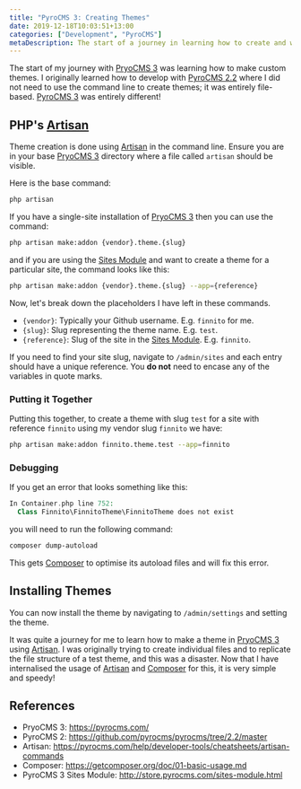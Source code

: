 ```yaml
---
title: "PyroCMS 3: Creating Themes"
date: 2019-12-18T10:03:51+13:00
categories: ["Development", "PyroCMS"]
metaDescription: The start of a journey in learning how to create and work with themes in PyroCMS 3. Using artisan, composer and some PyroCMS multisite tips.
---
```


The start of my journey with [PryoCMS 3][pyro-3] was learning how to make custom themes. I originally learned how to develop with [PyroCMS 2.2][pyro-2] where I did not need to use the command line to create themes; it was entirely file-based. [PyroCMS 3][pyro-3] was entirely different!

## PHP's [Artisan][artisan]
Theme creation is done using [Artisan][artisan] in the command line. Ensure you are in your base [PryoCMS 3][pyro-3] directory where a file called `artisan` should be visible.

Here is the base command:

```bash
php artisan
```
If you have a single-site installation of [PryoCMS 3][pyro-3] then you can use the command:

```bash
php artisan make:addon {vendor}.theme.{slug}
```
and if you are using the [Sites Module][sites-module] and want to create a theme for a particular site, the command looks like this:

```bash
php artisan make:addon {vendor}.theme.{slug} --app={reference}
```

Now, let's break down the placeholders I have left in these commands.

* `{vendor}`: Typically your Github username. E.g. `finnito` for me.
* `{slug}`: Slug representing the theme name. E.g. `test`.
* `{reference}`: Slug of the site in the [Sites Module][sites-module]. E.g. `finnito`.

If you need to find your site slug, navigate to `/admin/sites` and each entry should have a unique reference. You **do not** need to encase any of the variables in quote marks.

### Putting it Together
Putting this together, to create a theme with slug `test` for a site with reference `finnito` using my vendor slug `finnito` we have:

```bash
php artisan make:addon finnito.theme.test --app=finnito
```

### Debugging
If you get an error that looks something like this:

```php
In Container.php line 752:  
  Class Finnito\FinnitoTheme\FinnitoTheme does not exist
```

you will need to run the following command:

```bash
composer dump-autoload
```
This gets [Composer][composer] to optimise its autoload files and will fix this error.

## Installing Themes
You can now install the theme by navigating to `/admin/settings` and setting the theme.

It was quite a journey for me to learn how to make a theme in [PryoCMS 3][pyro-3] using [Artisan][artisan]. I was originally trying to create individual files and to replicate the file structure of a test theme, and this was a disaster. Now that I have internalised the usage of [Artisan][artisan] and [Composer][composer] for this, it is very simple and speedy!

[pyro-3]: https://pyrocms.com/
[pyro-2]: https://github.com/pyrocms/pyrocms/tree/2.2/master
[artisan]: https://pyrocms.com/help/developer-tools/cheatsheets/artisan-commands
[sites-module]: http://store.pyrocms.com/sites-module.html
[composer]: https://getcomposer.org/doc/01-basic-usage.md

## References
- PryoCMS 3: <https://pyrocms.com/>
- PyroCMS 2: <https://github.com/pyrocms/pyrocms/tree/2.2/master>
- Artisan: <https://pyrocms.com/help/developer-tools/cheatsheets/artisan-commands>
- Composer: <https://getcomposer.org/doc/01-basic-usage.md>
- PyroCMS 3 Sites Module: <http://store.pyrocms.com/sites-module.html>
